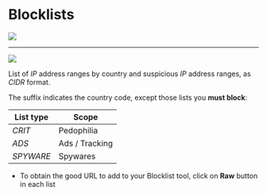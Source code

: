 # Blocklists
![](https://www.drapeauxdespays.fr/data/flags/emoji/openmoji/32x32/fr.png)

---
![](https://www.drapeauxdespays.fr/data/flags/emoji/openmoji/32x32/us.png)

List of *IP* address ranges by country and suspicious *IP* address ranges, as *CIDR* format.

The suffix indicates the country code, except those lists you **must block**:

| List type  | Scope |
| ------------- | ------------- |
| *CRIT* | Pedophilia |
| *ADS* | Ads / Tracking |
| *SPYWARE* | Spywares |

- To obtain the good URL to add to your Blocklist tool, click on **Raw** button in each list
